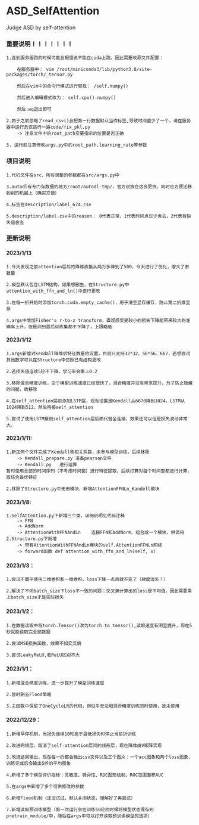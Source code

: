 # ASD_SelfAttention
Judge ASD by self-attention

### 重要说明！！！！！！！

    1.连到服务器跑的时候可能会报错说不能在cuda上跑，因此需要改源文件配置：
    
        在服务器中： vim /root/miniconda3/lib/python3.8/site-packages/torch/_tensor.py

        然后在vim中的命令行模式进行查找： /self.numpy()

        然后进入编辑模式改为： self.cpu().numpy()

        然后:wq退出即可

    2.由于之前忽略了read_csv()会把第一行数据默认当作标签,导致时间窗少了一个，请在服务器中运行且仅运行一遍code/fix_pkl.py
        -> 注意文件中的root_path变量指示的位置是否正确

    3. 运行前注意修改args.py中的root_path,learning_rate等参数

### 项目说明

    1.代码文件在src，所有调整的参数都在src/args.py中

    3.autodl有专门存数据的地方/root/autodl-tmp/，官方说放在这会更快，同时也方便迁移到别的机器上（确实方便）
    
    4.标签在description/label_674.csv
    
    5.description/label.csv中的reason： 0代表正常，1代表时间点过少舍去，2代表有缺失值舍去

### 更新说明
#### 2023/1/13
    1.今天发现之前attention层后的降维直接从两万多降到了500，今天进行了优化，增大了参数量

    2.模型默认包含LSTM结构，如果想删去，在Structure.py中attention_with_ffn_and_ln()中进行更改

    3.在每一折开始时添加torch.cuda.empty_cache()，用于清空显存缓存，防止第二折爆显存

    4.args中增加Fisher's r-to-z transform，直观感受是较小的损失下降能带来较大的准确率上升，但是训到最后训练集都不下降了，上限略低
#### 2023/1/12
    1.args新增对kendall降维后特征数量的设置，目前只支持32*32、56*56、667，若想尝试其他数字可以在Structure中仿照已有结构更改

    2.若损失值连续5轮不下降，学习率会乘上0.2

    3.移除混合精度训练，由于模型训练速度已经很快了，混合精度并没有带来提升，为了防止隐藏的问题，故移除

    4.在self_attention层前添加LSTM层，现有设置是Kendall从6670降到1024，LSTM从1024降到512，然后再接self_attention

    5.尝试了使用LSTM接到self_attention层后面代替全连接，效果还可以但是损失波动非常大。
#### 2023/1/11:
    1.新加两个文件完成了Kendall秩相关系数，未参与模型训练，后续移除
        -> Kendall_prepare.py 准备pearson文件
        -> Kendall.py   进行运算
    暂时使用全部的时间序列（不考虑时间窗）进行特征提取，后续打算对每个时间窗都进行计算，取综合最优特征

    2.移除了Structure.py中无用模块，新增AttentionFFNLn_Kandell模块
#### 2023/1/8:
    1.SelfAttention.py下新增三个类，详细说明见代码注释
        -> FFN  
        -> AddNorm
        -> AttentionWithFFNAndLn    连接FFN和AddNorm，组合成一个模块，供调用
    2.Structure.py下新增
        -> 带有AttentionWithFFNAndLn模块的self.AttentionFFNLn网络
        -> forward函数 def attention_with_ffn_and_ln(self, x)
#### 2023/1/3：

    1.尝试不展平使用二维卷积和一维卷积，loss下降一点后就不变了（梯度消失？）

    2.解决了不同batch_size下loss不一致的问题：交叉熵计算出的loss是平均值，因此需要乘上batch_size才是实际损失
#### 2023/1/2：

    1.在数据读取中将torch.Tensor()改为torch.to_tensor(),读取速度有明显提升，现在5秒就能读取完全部数据

    2.尝试MSE损失函数，效果不如交叉熵

    3.尝试LeakyReLU,和ReLU区别不大

#### 2023/1/1：

    1.新增混合精度训练，进一步提升了模型训练速度

    2.暂时删去Flood策略

    3.主函数中保留了OneCycleLR的代码，但似乎无法和混合精度训练同时使用，故未使用

#### 2022/12/29：

    1.新增早停机制，当损失连续10轮高于最低损失时停止当前折训练
    
    2.改进网络层，取消了self-attention层间的线形层，现在降维由V矩阵实现
    
    3.改进结果输出，现在每一折都会输出csv文件以及三个图片：一个acc图象和两个loss图象，训练完成后会输出5折的平均图象

    4.新增了多个模型评价指标：灵敏度、特异性、ROC图形绘制、ROC包围面积AUC

    5.在args中新增了多个可供修改的参数

    6.新增Flood机制（还没试过，默认关闭状态，理解好了再尝试）

    7.新增读取预训练模型（第一次运行会在训练50轮的时候将模型状态保存到pretrain_module/中，随后在args中可以打开读取预训练模型的选项）



